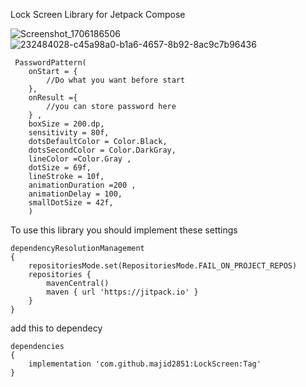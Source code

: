 
Lock Screen Library for Jetpack Compose

![Screenshot_1706186506](https://github.com/majid2851/LockScreen/assets/46685643/58452a96-23fb-4828-8ca4-dff7710521fb) 
![232484028-c45a98a0-b1a6-4657-8b92-8ac9c7b96436](https://github.com/majid2851/LockScreen/assets/46685643/2f7d90d6-3e26-49ec-9680-2b10cf4abdc7)






	 PasswordPattern(
		onStart = {
		    //Do what you want before start     
		}, 
		onResult ={
		    //you can store password here      
		} ,
		boxSize = 200.dp,
		sensitivity = 80f,
		dotsDefaultColor = Color.Black,
		dotsSecondColor = Color.DarkGray,
		lineColor =Color.Gray ,
		dotSize = 69f,
		lineStroke = 10f,
		animationDuration =200 ,
		animationDelay = 100,
		smallDotSize = 42f,
	    )




To use this library you should implement these settings



	dependencyResolutionManagement
	{
		repositoriesMode.set(RepositoriesMode.FAIL_ON_PROJECT_REPOS)
		repositories {
			mavenCentral()
			maven { url 'https://jitpack.io' }
		}
	}
 

add this to dependecy


	dependencies 
	{
		implementation 'com.github.majid2851:LockScreen:Tag'
	}
 


